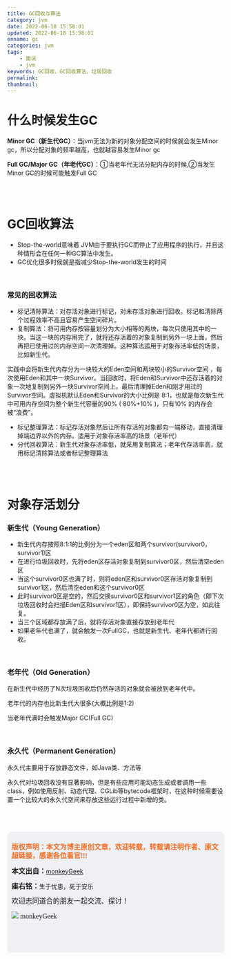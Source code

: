 ```yaml
---
title: GC回收与算法
category: jvm
date: 2022-06-18 15:58:01
updated: 2022-06-18 15:58:01
enname: gc
categories: jvm
tags:
	- 面试
	- jvm
keywords: GC回收、GC回收算法、垃圾回收
permalink:
thumbnail:
---
```


# 什么时候发生GC

**Minor GC（新生代GC）**：当jvm无法为新的对象分配空间的时候就会发生Minor gc，所以分配对象的频率越高，也就越容易发生Minor gc<!--more-->

**Full GC/Major GC（年老代GC）**：①当老年代无法分配内存的时候,②当发生Minor GC的时候可能触发Full GC

</br>

</br>

# GC回收算法

- Stop-the-world意味着 JVM由于要执行GC而停止了应用程序的执行，并且这种情形会在任何一种GC算法中发生。
- GC优化很多时候就是指减少Stop-the-world发生的时间

</br>

### 常见的回收算法

- 标记清除算法：对存活对象进行标记，对未存活对象进行回收。标记和清除两个过程效率不高且容易产生空间碎片。
- 复制算法：将可用内存按容量划分为大小相等的两块，每次只使用其中的一块。当这一块的内存用完了，就将还存活着的对象复制到另外一块上面，然后再把已使用过的内存空间一次清理掉。这种算法适用于对象存活率低的场景，比如新生代。

实践中会将新生代内存分为一块较大的Eden空间和两块较小的Survivor空间 ，每次使用Eden和其中一块Survivor。当回收时，将Eden和Survivor中还存活着的对象一次地复制到另外一块Survivor空间上，最后清理掉Eden和刚才用过的Survivor空间。虚拟机默认Eden和Survivor的大小比例是 8:1，也就是每次新生代中可用内存空间为整个新生代容量的90% ( 80%+10% )，只有10% 的内存会被“浪费”。

- 标记整理算法：标记存活对象然后让所有存活的对象都向一端移动，直接清理掉端边界以外的内存。适用于对象存活率高的场景（老年代）
- 分代回收算法：新生代对象存活率低，就采用复制算法；老年代存活率高，就用标记清除算法或者标记整理算法

</br>

</br>

# 对象存活划分

### 新生代（Young Generation）

- 新生代内存按照8:1:1的比例分为一个eden区和两个survivor(survivor0，survivor1)区
- 在进行垃圾回收时，先将eden区存活对象复制到survivor0区，然后清空eden区
- 当这个survivor0区也满了时，则将eden区和survivor0区存活对象复制到survivor1区，然后清空eden和这个survivor0区
- 此时survivor0区是空的，然后交换survivor0区和survivor1区的角色（即下次垃圾回收时会扫描Eden区和survivor1区），即保持survivor0区为空，如此往复。
- 当三个区域都存放满了后，就将存活对象直接存放到老年代
- 如果老年代也满了，就会触发一次FullGC，也就是新生代、老年代都进行回收。

</br>

### 老年代（Old Generation）

在新生代中经历了N次垃圾回收后仍然存活的对象就会被放到老年代中。

老年代的内存也比新生代大很多(大概比例是1:2)

当老年代满时会触发Major GC(Full GC)



</br>

### 永久代（Permanent Generation）

永久代主要用于存放静态文件，如Java类、方法等

永久代对垃圾回收没有显著影响，但是有些应用可能动态生成或者调用一些class，例如使用反射、动态代理、CGLib等bytecode框架时，在这种时候需要设置一个比较大的永久代空间来存放这些运行过程中新增的类。



</br>

</br>

</br>

<script>
var _hmt = _hmt || [];
(function() {
  var hm = document.createElement("script");
  hm.src = "https://hm.baidu.com/hm.js?2f798e6b269c8a40f12bef25d7f1876d";
  var s = document.getElementsByTagName("script")[0]; 
  s.parentNode.insertBefore(hm, s);
})();
</script>

<div style="height:260px; background-color:rgb(238,240,244); padding:10px;border-radius:10px;">
    <p style="color:#f36c21;font:bold 16px/20px 'kaiTi';">
      版权声明：本文为博主原创文章，欢迎转载，转载请注明作者、原文超链接，感谢各位看官!!!
    </p>
    <p>
      <span style="font:bold 16px/20px 'kaiTi';">本文出自：</span><a href="https://monkeyGeek369.github.io">monkeyGeek</a> 
    </p>
    <p>
      <span style="font:bold 16px/20px 'kaiTi';">座右铭：</span><span>生于忧患，死于安乐</span> 
    </p>
    <p>
      <span style="font:16px/20px 'kaiTi';">欢迎志同道合的朋友一起交流、探讨！</span> 
    </p>
    <img style="height:auto; width:auto;flot:left;" src="../../../../image/monkey64.png" /><span style="font:16px/20px 'kaiTi';flot:left;">   monkeyGeek</span>



